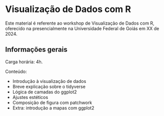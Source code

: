 
# Visualização de Dados com R

<!-- badges: start -->
<!-- badges: end -->

Este material é referente ao workshop de Visualização de Dados com R, oferecido na
presencialmente na Universidade Federal de Goiás em XX de 2024.

## Informações gerais

Carga horária: 4h.

Conteúdo:
- Introdução à visualização de dados
- Breve explicação sobre o tidyverse
- Lógica de camadas do ggplot2
- Ajustes estéticos
- Composição de figura com patchwork
- Extra: introdução a mapas com ggplot2
